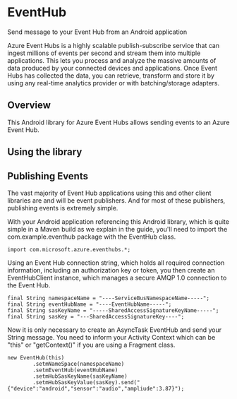 # EventHub
Send message to your Event Hub from an Android application

Azure Event Hubs is a highly scalable publish-subscribe service that can ingest millions of events per second and stream them into multiple applications. This lets you process and analyze the massive amounts of data produced by your connected devices and applications. Once Event Hubs has collected the data, you can retrieve, transform and store it by using any real-time analytics provider or with batching/storage adapters.


## Overview

This Android library for Azure Event Hubs allows sending events to an Azure Event Hub. 


## Using the library


## Publishing Events

The vast majority of Event Hub applications using this and other client libraries are and will be event publishers. And for most of these publishers, publishing events is extremely simple.

With your Android application referencing this Android library, which is quite simple in a Maven build as we explain in the guide, you'll need to import the com.example.eventhub package with the EventHub class.


    import com.microsoft.azure.eventhubs.*;
    
Using an Event Hub connection string, which holds all required connection information, including an authorization key or token, you then create an EventHubClient instance, which manages a secure AMQP 1.0 connection to the Event Hub.

    final String namespaceName = "----ServiceBusNamespaceName-----";
    final String eventHubName = "----EventHubName-----";
    final String sasKeyName = "-----SharedAccessSignatureKeyName-----";
    final String sasKey = "---SharedAccessSignatureKey----";

Now it is only necessary to create an AsyncTask EventHub and send your String message. You need to inform your Activity Context which can be "this" or "getContext()" if you are using a Fragment class.
    
    new EventHub(this)
            .setmNameSpace(namespaceName)
            .setmEventHub(eventHubName)
            .setmHubSasKeyName(sasKeyName)
            .setmHubSasKeyValue(sasKey).send("{"device":"android","sensor":"audio","ampliude":3.87}");

